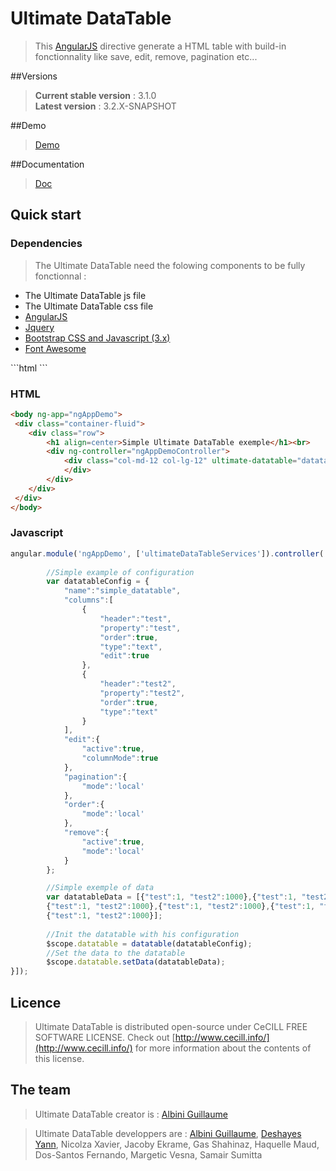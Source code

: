 # Ultimate DataTable

> This [AngularJS](http://www.angularjs.org) directive generate a HTML table with build-in fonctionnality like save, edit, remove, pagination etc...

##Versions
> **Current stable version** : 3.1.0<br>
**Latest version** : 3.2.X-SNAPSHOT

##Demo

> [Demo](http://institut-de-genomique.github.io/Ultimate-DataTable/)

##Documentation

> [Doc](http://ultimate-datatable.readthedocs.org/en/latest/)

## Quick start
###  Dependencies
> The Ultimate DataTable need the folowing components to be fully fonctionnal :
<ul>
	<li>The Ultimate DataTable js file</li>
	<li>The Ultimate DataTable css file</li>
	<li><a href="https://angularjs.org/">AngularJS</a></li>
	<li><a href="https://jquery.com/">Jquery</a></li>
	<li><a href="http://getbootstrap.com/">Bootstrap CSS and Javascript (3.x)</a></li>
	<li><a href="http://fortawesome.github.io/Font-Awesome/">Font Awesome</a></li>
</ul>
```html
 <link rel="stylesheet" href="http://institut-de-genomique.github.io/Ultimate-DataTable/js/bootstrap/css/bootstrap-3.3.4.min.css">
 <link rel="stylesheet" href="http://institut-de-genomique.github.io/Ultimate-DataTable/js/font-awesome/css/font-awesome.min.css">
 <link rel="stylesheet" href="http://institut-de-genomique.github.io/Ultimate-DataTable/css/ultimate-datatable-3.1.0.css">
 <script src="http://institut-de-genomique.github.io/Ultimate-DataTable/js/jquery/jquery_1.11.1.min.js" type="text/javascript" charset="utf-8"></script>
 <script src="http://institut-de-genomique.github.io/Ultimate-DataTable/js/bootstrap/js/bootstrap-3.3.4.min.js" type="text/javascript" charset="utf-8"></script>
 <script src="http://institut-de-genomique.github.io/Ultimate-DataTable/js/angular-js/angular-1.3.16.min.js" type="text/javascript" charset="utf-8"></script>
 <script src="http://institut-de-genomique.github.io/Ultimate-DataTable/js/ultimate-datatable-3.1.0.js" type="text/javascript" charset="utf-8"></script>
```

### HTML
```html
<body ng-app="ngAppDemo">
 <div class="container-fluid">
	<div class="row">
		<h1 align=center>Simple Ultimate DataTable exemple</h1><br>
		<div ng-controller="ngAppDemoController">
			<div class="col-md-12 col-lg-12" ultimate-datatable="datatable">
			</div>
		</div>
	</div>
 </div>
</body>
```

### Javascript
```javascript
angular.module('ngAppDemo', ['ultimateDataTableServices']).controller('ngAppDemoController', ['$scope','datatable',function($scope,datatable) {
		
		//Simple example of configuration
		var datatableConfig = {
			"name":"simple_datatable",
			"columns":[
				{
					"header":"test",
					"property":"test",
					"order":true,
					"type":"text",
					"edit":true
				},
				{
					"header":"test2",
					"property":"test2",
					"order":true,
					"type":"text"
				}
			],
			"edit":{
				"active":true,
				"columnMode":true
			},
			"pagination":{
				"mode":'local'
			},
			"order":{
				"mode":'local'
			},
			"remove":{
				"active":true,
				"mode":'local'
			}
		};

		//Simple exemple of data
		var datatableData = [{"test":1, "test2":1000},{"test":1, "test2":1000},{"test":1, "test2":1000},
		{"test":1, "test2":1000},{"test":1, "test2":1000},{"test":1, "test2":1000},
		{"test":1, "test2":1000}];
		
		//Init the datatable with his configuration
		$scope.datatable = datatable(datatableConfig);
		//Set the data to the datatable
		$scope.datatable.setData(datatableData);
}]);
```				


## Licence 
> Ultimate DataTable is distributed open-source under CeCILL FREE SOFTWARE LICENSE. Check out [http://www.cecill.info/](http://www.cecill.info/) for more information about the contents of this license.

## The team

> Ultimate DataTable creator is : [Albini Guillaume](https://www.linkedin.com/in/agconsulting/fr)<br>

> Ultimate DataTable developpers are : [Albini Guillaume](https://www.linkedin.com/in/agconsulting/fr), [Deshayes Yann](https://github.com/ydeshayes), Nicolza Xavier, Jacoby Ekrame, Gas Shahinaz, Haquelle Maud, Dos-Santos Fernando, Margetic Vesna, Samair Sumitta
